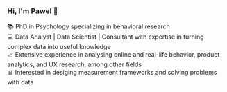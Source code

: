 ### Hi, I'm Pawel 👋

📚 PhD in Psychology specializing in behavioral research <br/>
💻 Data Analyst | Data Scientist | Consultant with expertise in turning complex data into useful knowledge <br/>
📈 Extensive experience in analysing online and real-life behavior, product analytics, and UX research, among other fields <br/>
📊 Interested in desiging measurement frameworks and solving problems with data <br/>


